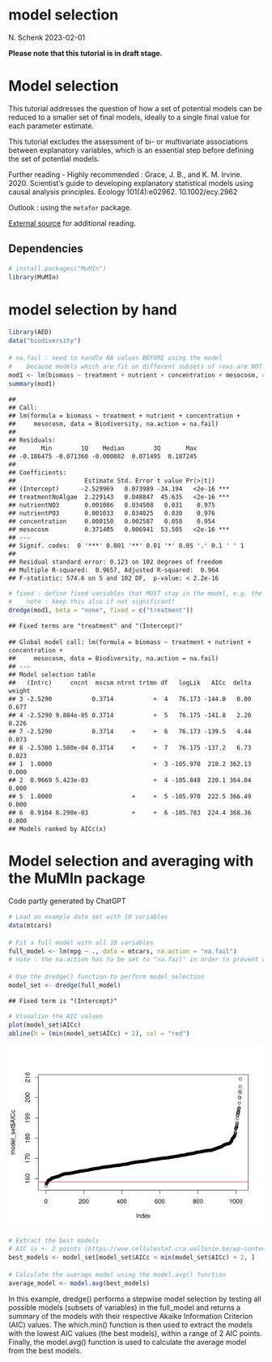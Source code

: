 model selection
================
N. Schenk
2023-02-01

**Please note that this tutorial is in draft stage.**

# Model selection

This tutorial addresses the question of how a set of potential models
can be reduced to a smaller set of final models, ideally to a single
final value for each parameter estimate.

This tutorial excludes the assessment of bi- or multivariate
associations between explanatory variables, which is an essential step
before defining the set of potential models.

Further reading - Highly recommended : Grace, J. B., and K. M. Irvine.
2020. Scientist’s guide to developing explanatory statistical models
using causal analysis principles. Ecology 101(4):e02962.
10.1002/ecy.2962

Outlook : using the `metafor` package.

[External
source](https://sites.google.com/site/rforfishandwildlifegrads/home/mumin_usage_examples?pli=1)
for additional reading.

## Dependencies

``` r
# install.packages("MuMIn")
library(MuMIn)
```

# model selection by hand

``` r
library(AED)
data("biodiversity")

# na.fail : need to handle NA values BEFORE using the model 
#    because models which are fit on different subsets of rows are NOT comparable
mod1 <- lm(biomass ~ treatment + nutrient + concentration + mesocosm, data = Biodiversity, na.action = na.fail)
summary(mod1)
```

    ## 
    ## Call:
    ## lm(formula = biomass ~ treatment + nutrient + concentration + 
    ##     mesocosm, data = Biodiversity, na.action = na.fail)
    ## 
    ## Residuals:
    ##       Min        1Q    Median        3Q       Max 
    ## -0.186475 -0.071360 -0.000082  0.071495  0.187245 
    ## 
    ## Coefficients:
    ##                   Estimate Std. Error t value Pr(>|t|)    
    ## (Intercept)      -2.529969   0.073989 -34.194   <2e-16 ***
    ## treatmentNoAlgae  2.229143   0.048847  45.635   <2e-16 ***
    ## nutrientNO3       0.001086   0.034508   0.031    0.975    
    ## nutrientPO3       0.001033   0.034025   0.030    0.976    
    ## concentration     0.000150   0.002587   0.058    0.954    
    ## mesocosm          0.371405   0.006941  53.505   <2e-16 ***
    ## ---
    ## Signif. codes:  0 '***' 0.001 '**' 0.01 '*' 0.05 '.' 0.1 ' ' 1
    ## 
    ## Residual standard error: 0.123 on 102 degrees of freedom
    ## Multiple R-squared:  0.9657, Adjusted R-squared:  0.964 
    ## F-statistic: 574.6 on 5 and 102 DF,  p-value: < 2.2e-16

``` r
# fixed : define fixed variables that MUST stay in the model, e.g. the treatment variable of an experiment
#    note : keep this also if not significant!
dredge(mod1, beta = "none", fixed = c("treatment"))
```

    ## Fixed terms are "treatment" and "(Intercept)"

    ## Global model call: lm(formula = biomass ~ treatment + nutrient + concentration + 
    ##     mesocosm, data = Biodiversity, na.action = na.fail)
    ## ---
    ## Model selection table 
    ##   (Intrc)     cncnt  mscsm ntrnt trtmn df   logLik   AICc  delta weight
    ## 3 -2.5290           0.3714           +  4   76.173 -144.0   0.00  0.677
    ## 4 -2.5290 9.804e-05 0.3714           +  5   76.175 -141.8   2.20  0.226
    ## 7 -2.5290           0.3714     +     +  6   76.173 -139.5   4.44  0.073
    ## 8 -2.5300 1.500e-04 0.3714     +     +  7   76.175 -137.2   6.73  0.023
    ## 1  1.0000                            +  3 -105.970  218.2 362.13  0.000
    ## 2  0.9669 5.423e-03                  +  4 -105.848  220.1 364.04  0.000
    ## 5  1.0000                      +     +  5 -105.970  222.5 366.49  0.000
    ## 6  0.9104 8.290e-03            +     +  6 -105.783  224.4 368.36  0.000
    ## Models ranked by AICc(x)

# Model selection and averaging with the MuMIn package

Code partly generated by ChatGPT

``` r
# Load an example data set with 10 variables
data(mtcars)

# Fit a full model with all 10 variables
full_model <- lm(mpg ~ ., data = mtcars, na.action = "na.fail")
# note : the na.action has to be set to "na.fail" in order to prevent an error in the dredge function

# Use the dredge() function to perform model selection
model_set <- dredge(full_model)
```

    ## Fixed term is "(Intercept)"

``` r
# Visualise the AIC values
plot(model_set$AICc)
abline(h = (min(model_set$AICc) + 2), col = "red")
```

![](model_selection_files/figure-gfm/unnamed-chunk-3-1.png)<!-- -->

``` r
# Extract the best models
# AIC is +- 2 points (https://www.cellulestat.cra.wallonie.be/wp-content/uploads/2016/12/Formation_Stats_3_3_Model_selection.pdf)
best_models <- model_set[model_set$AICc < min(model_set$AICc) + 2, ]

# Calculate the average model using the model.avg() function
average_model <- model.avg(best_models)
```

In this example, dredge() performs a stepwise model selection by testing
all possible models (subsets of variables) in the full_model and returns
a summary of the models with their respective Akaike Information
Criterion (AIC) values. The which.min() function is then used to extract
the models with the lowest AIC values (the best models), within a range
of 2 AIC points. Finally, the model.avg() function is used to calculate
the average model from the best models.
